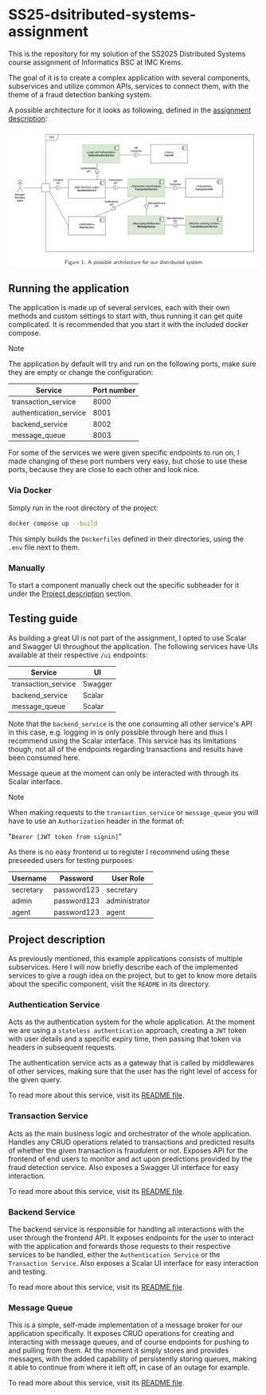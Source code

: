 # SS25-dsitributed-systems-assignment

This is the repository for my solution of the SS2025 Distributed Systems course assignment of Informatics BSC at IMC Krems.

The goal of it is to create a complex application with several components, subservices and utilize common APIs, services to connect them, with the theme of a fraud detection banking system.

A possible architecture for it looks as following, defined in the [assignment description](./Assignment_2.pdf):

![Image of possible architecture](./possible_architecture.png "Image of possible architecture")

## Running the application

The application is made up of several services, each with their own methods and custom settings to start with, thus running it can get quite complicated. It is recommended that you start it with the included docker compose.

> [!NOTE]
> The application by default will try and run on the following ports, make sure they are empty or change the configuration:
>
> | Service                | Port number |
> | ---------------------- | ----------- |
> | transaction_service    | 8000        |
> | authentication_service | 8001        |
> | backend_service        | 8002        |
> | message_queue          | 8003        |
>
> For some of the services we were given specific endpoints to run on, I made changing of these port numbers very easy, but chose to use these ports, because they are close to each other and look nice.

### Via Docker

Simply run in the root directory of the project:

```bash
docker compose up --build
```

This simply builds the `Dockerfiles` defined in their directories, using the `.env` file next to them.

### Manually

To start a component manually check out the specific subheader for it under the [Project description](#project-description) section.

## Testing guide

As building a great UI is not part of the assignment, I opted to use Scalar and Swagger UI throughout the application. The following services have UIs available at their respective `/ui` endpoints:

| Service             | UI      |
| ------------------- | ------- |
| transaction_service | Swagger |
| backend_service     | Scalar  |
| message_queue       | Scalar  |

Note that the `backend_service` is the one consuming all other service's API in this case, e.g. logging in is only possible through here and thus I recommend using the Scalar interface. This service has its limitations though, not all of the endpoints regarding transactions and results have been consumed here.

Message queue at the moment can only be interacted with through its Scalar interface.

> [!NOTE]
> When making requests to the `transaction_service` or `message_queue` you will have to use an `Authorization` header in the format of:
>
> "`Bearer [JWT token from signin]`"

As there is no easy frontend ui to register I recommend using these preseeded users for testing purposes:

| Username  | Password    | User Role     |
| --------- | ----------- | ------------- |
| secretary | password123 | secretary     |
| admin     | password123 | administrator |
| agent     | password123 | agent         |

## Project description

As previously mentioned, this example applications consists of multiple subservices. Here I will now briefly describe each of the implemented services to give a rough idea on the project, but to get to know more details about the specific component, visit the `README` in its directory.

### Authentication Service

Acts as the authentication system for the whole application. At the moment we are using a `stateless authentication` approach, creating a `JWT` token with user details and a specific expiry time, then passing that token via headers in subsequent requests.

The authentication service acts as a gateway that is called by middlewares of other services, making sure that the user has the right level of access for the given query.

To read more about this service, visit its [README file](./authentication_service/README.md).

### Transaction Service

Acts as the main business logic and orchestrator of the whole application. Handles any CRUD operations related to transactions and predicted results of whether the given transaction is fraudulent or not. Exposes API for the frontend of end users to monitor and act upon predictions provided by the fraud detection service. Also exposes a Swagger UI interface for easy interaction.

To read more about this service, visit its [README file](./transaction_service/README.md).

### Backend Service

The backend service is responsible for handling all interactions with the user through the frontend API. It exposes endpoints for the user to interact with the application and forwards those requests to their respective services to be handled, either the `Authentication Service` or the `Transaction Service`. Also exposes a Scalar UI interface for easy interaction and testing.

To read more about this service, visit its [README file](./backend_service/README.md).

### Message Queue

This is a simple, self-made implementation of a message broker for our application specifically. It exposes CRUD operations for creating and interacting with message queues, and of course endpoints for pushing to and pulling from them. At the moment it simply stores and provides messages, with the added capability of persistently storing queues, making it able to continue from where it left off, in case of an outage for example.

To read more about this service, visit its [README file](./message_queue/README.md).

